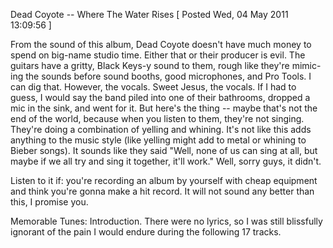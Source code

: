 Dead Coyote -- Where The Water Rises
[ Posted Wed, 04 May 2011 13:09:56 ]

From the sound of this album, Dead Coyote doesn't have much money to spend on big-name studio time. Either that or their producer is evil. The guitars have a gritty, Black Keys-y sound to them, rough like they're mimic-ing the sounds before sound booths, good microphones, and Pro Tools. I can dig that. However, the vocals. Sweet Jesus, the vocals. If I had to guess, I would say the band piled into one of their bathrooms, dropped a mic in the sink, and went for it. But here's the thing -- maybe that's not the end of the world, because when you listen to them, they're not singing. They're doing a combination of yelling and whining. It's not like this adds anything to the music style (like yelling might add to metal or whining to Bieber songs). It sounds like they said "Well, none of us can sing at all, but maybe if we all try and sing it together, it'll work." Well, sorry guys, it didn't.

Listen to it if: you're recording an album by yourself with cheap equipment and think you're gonna make a hit record. It will not sound any better than this, I promise you.

Memorable Tunes: Introduction. There were no lyrics, so I was still blissfully ignorant of the pain I would endure during the following 17 tracks.
